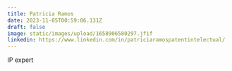```yaml
---
title: Patricia Ramos
date: 2023-11-05T00:59:06.131Z
draft: false
image: static/images/upload/1658906580297.jfif
linkedin: https://www.linkedin.com/in/patriciaramospatentintelectual/
---
```

IP expert
